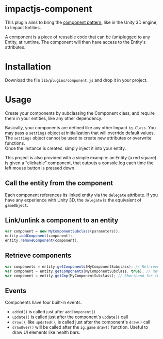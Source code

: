 impactjs-component
==================

This plugin aims to bring the [component pattern](https://en.wikipedia.org/wiki/Entity_component_system), like in the Unity 3D engine, to Impact Entities.

A component is a piece of reusable code that can be (un)plugged to any Entity, at runtime. The component will then have access to the Entity's attributes.

Installation
============

Download the file `lib/plugins/component.js` and drop it in your project.

Usage
=====

Create your components by subclassing the Component class, and require them in your entities, like any other dependency.

Basically, your components are defined like any other Impact `ig.Class`. You may pass a `settings` object at initialization 
that will override default values. 
The `settings` object cannot be used to create new attributes or overwrite functions.  
Once the instance is created, simply inject it into your entity.


This project is also provided with a simple example: an Entity (a red square) is given a "clickable" component, 
that outputs a console.log each time the left mouse button is pressed down.

Call the entity from the component
----------------------------------

Each component references its linked entity via the `delegate` attribute.
If you have any experience with Unity 3D, the `delegate` is the equivalent of `gameObject`.

Link/unlink a component to an entity
------------------------------------

```javascript
var component = new MyComponentSubclass(parameters));
entity.addComponent(component);
entity.removeComponent(component);
```

Retrieve components
-------------------

```javascript
var components = entity.getComponents(MyComponentSubclass); // Retrieve an array containing all components that match the class
var component = entity.getComponents(MyComponentSubclass, true); // Retrieve only the first component to match the class
var component = entity.getCmp(MyComponentSubclass); // Shorthand for the above line
```

Events
------

Components have four built-in events.

- `added()` is called just after `addComponent()`
- `update()` is called just after the component's `update()` call
- `draw()`, like `updated()`, is called just after the component's `draw()` call
- `drawOver()` will be called after the `ig.game` `draw()` function. Useful to draw UI elements like health bars.

